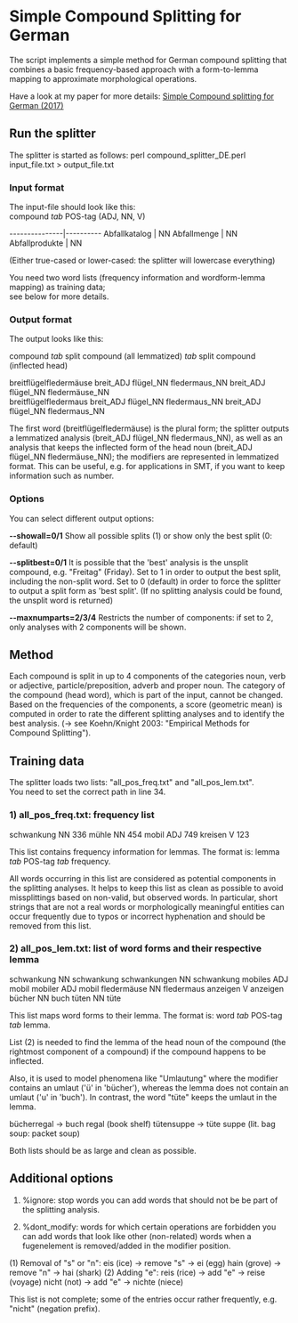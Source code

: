 # Simple Compound Splitting for German

The script implements a simple method for German compound splitting that combines a basic frequency-based approach with a form-to-lemma mapping to approximate morphological operations.

Have a look at my paper for more details:
[Simple Compound splitting for German (2017)](https://www.aclweb.org/anthology/W17-1722/)

## Run the splitter

The splitter is started as follows:
perl compound_splitter_DE.perl input_file.txt > output_file.txt


### Input format 
The input-file should look like this: \
compound *tab* POS-tag (ADJ, NN, V) 

---------------|----------
Abfallkatalog  |  NN 
Abfallmenge    |  NN 
Abfallprodukte | NN 

(Either true-cased or lower-cased: the splitter will lowercase everything)

You need two word lists (frequency information and wordform-lemma mapping) as training data; \
see below for more details.


### Output format

The output looks like this:

compound *tab* split compound (all lemmatized) *tab* split compound (inflected head)

breitflügelfledermäuse	breit_ADJ flügel_NN fledermaus_NN	breit_ADJ flügel_NN fledermäuse_NN \
breitflügelfledermaus	breit_ADJ flügel_NN fledermaus_NN	breit_ADJ flügel_NN fledermaus_NN

The first word (breitflügelfledermäuse) is the plural form; the splitter outputs a lemmatized analysis
(breit_ADJ flügel_NN fledermaus_NN), as well as an analysis that keeps the inflected form of the head
noun (breit_ADJ flügel_NN fledermäuse_NN); the modifiers are represented in lemmatized format.
This can be useful, e.g. for applications in SMT, if you want to keep information such as number.


### Options 

You can select different output options:

**--showall=0/1**
Show all possible splits (1) or show only the best split (0: default)

**--splitbest=0/1**
It is possible that the 'best' analysis is the unsplit compound, e.g. "Freitag" (Friday).
Set to 1 in order to output the best split, including the non-split word.
Set to 0 (default) in order to force the splitter to output a split form as 'best split'.
(If no splitting analysis could be found, the unsplit word is returned)

**--maxnumparts=2/3/4**
Restricts the number of components: if set to 2, only analyses with 2 components will be shown.


## Method
Each compound is split in up to 4 components of the categories noun, verb or adjective,
particle/preposition, adverb and proper noun.
The category of the compound (head word), which is part of the input, cannot be changed.
Based on the frequencies of the components, a score (geometric mean) is computed in
order to rate the different splitting analyses and to identify the best analysis.
(-> see Koehn/Knight 2003: "Empirical Methods for Compound Splitting").


## Training data

The splitter loads two lists: "all_pos_freq.txt" and "all_pos_lem.txt". \
You need to set the correct path in line 34.

### 1) all_pos_freq.txt: frequency list

schwankung      NN      336 
mühle   NN      454 
mobil   ADJ     749 
kreisen	V	123

This list contains frequency information for lemmas.
The format is: lemma *tab* POS-tag *tab* frequency.

All words occurring in this list are considered as potential components in the splitting analyses.
It helps to keep this list as clean as possible to avoid missplittings based on non-valid,
but observed words.
In particular, short strings that are not a real words or morphologically meaningful entities
can occur frequently due to typos or incorrect hyphenation and should be removed from this list.

### 2) all_pos_lem.txt: list of word forms and their respective lemma 

schwankung      NN      schwankung
schwankungen    NN      schwankung
mobiles		ADJ	mobil
mobiler		ADJ	mobil
fledermäuse     NN      fledermaus
anzeigen        V       anzeigen
bücher  	NN      buch
tüten		NN	tüte

This list maps word forms to their lemma.
The format is: word *tab* POS-tag *tab* lemma.

List (2) is needed to find the lemma of the head noun of the compound 
(the rightmost component of a compound) if the compound happens to be inflected.

Also, it is used to model phenomena like "Umlautung" where the modifier contains an umlaut
('ü' in 'bücher'), whereas the lemma does not contain an umlaut ('u' in 'buch').
In contrast, the word "tüte" keeps the umlaut in the lemma.

bücherregal -> buch regal (book shelf)
tütensuppe -> tüte suppe (lit. bag soup: packet soup)


Both lists should be as large and clean as possible.

## Additional options

1) %ignore: stop words
you can add words that should not be be part of the splitting analysis.


2) %dont_modify: words for which certain operations are forbidden
you can add words that look like other (non-related) words when a fugenelement is removed/added
in the modifier position.

(1) Removal of "s" or "n":
    eis (ice) -> remove "s" -> ei (egg)
    hain (grove) -> remove "n" -> hai (shark)
(2) Adding "e":
    reis (rice) -> add "e" -> reise (voyage)
    nicht (not) -> add "e" -> nichte (niece)

This list is not complete; some of the entries occur rather frequently, e.g. "nicht" (negation prefix).

